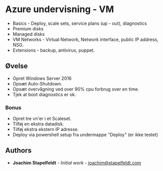 ﻿# Azure undervisning - VM

* Basics - Deploy, scale sets, service plans (up - out), diagnostics
* Premium disks
* Managed disks
* VM Networks - Virtual Network, Network interface, public IP address, NSG.
* Extensions - backup, antivirus, puppet.

## Øvelse

* Opret Windows Server 2016
* Opsæt Auto-Shutdown.
* Opsæt overvågning ved over 90% cpu forbrug over en time.
* Tjek at boot diagnostics er ok.


### Bonus

* Opret tre vn'er i et Scaleset.
* Tilføj en ekstra datadisk.
* Tilføj ekstra ekstern IP adresse.
* Deploy via powershell setup fra undermappe "Deploy" (er ikke testet)

## Authors

* **Joachim Stapelfeldt** - *Initial work* - [joachim@stapelfeldt.com](mailto:joachim@stapelfeldt.com)